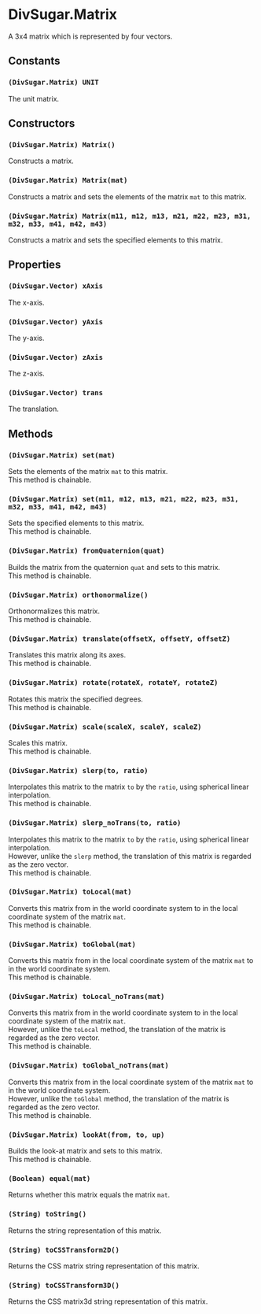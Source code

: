 DivSugar.Matrix
===============

A 3x4 matrix which is represented by four vectors.

Constants
---------

### `(DivSugar.Matrix) UNIT`
The unit matrix.

Constructors
------------

### `(DivSugar.Matrix) Matrix()`
Constructs a matrix.

### `(DivSugar.Matrix) Matrix(mat)`
Constructs a matrix and sets the elements of the matrix `mat` to this matrix.

### `(DivSugar.Matrix) Matrix(m11, m12, m13, m21, m22, m23, m31, m32, m33, m41, m42, m43)`
Constructs a matrix and sets the specified elements to this matrix.

Properties
----------

### `(DivSugar.Vector) xAxis`
The x-axis.

### `(DivSugar.Vector) yAxis`
The y-axis.

### `(DivSugar.Vector) zAxis`
The z-axis.

### `(DivSugar.Vector) trans`
The translation.

Methods
-------

### `(DivSugar.Matrix) set(mat)`
Sets the elements of the matrix `mat` to this matrix.  
This method is chainable.

### `(DivSugar.Matrix) set(m11, m12, m13, m21, m22, m23, m31, m32, m33, m41, m42, m43)`
Sets the specified elements to this matrix.  
This method is chainable.

### `(DivSugar.Matrix) fromQuaternion(quat)`
Builds the matrix from the quaternion `quat` and sets to this matrix.  
This method is chainable.

### `(DivSugar.Matrix) orthonormalize()`
Orthonormalizes this matrix.  
This method is chainable.

### `(DivSugar.Matrix) translate(offsetX, offsetY, offsetZ)`
Translates this matrix along its axes.  
This method is chainable.

### `(DivSugar.Matrix) rotate(rotateX, rotateY, rotateZ)`
Rotates this matrix the specified degrees.  
This method is chainable.

### `(DivSugar.Matrix) scale(scaleX, scaleY, scaleZ)`
Scales this matrix.  
This method is chainable.

### `(DivSugar.Matrix) slerp(to, ratio)`
Interpolates this matrix to the matrix `to` by the `ratio`, using spherical linear interpolation.  
This method is chainable.

### `(DivSugar.Matrix) slerp_noTrans(to, ratio)`
Interpolates this matrix to the matrix `to` by the `ratio`, using spherical linear interpolation.  
However, unlike the `slerp` method, the translation of this matrix is regarded as the zero vector.  
This method is chainable.

### `(DivSugar.Matrix) toLocal(mat)`
Converts this matrix from in the world coordinate system to in the local coordinate system of the matrix `mat`.  
This method is chainable.

### `(DivSugar.Matrix) toGlobal(mat)`
Converts this matrix from in the local coordinate system of the matrix `mat` to in the world coordinate system.  
This method is chainable.

### `(DivSugar.Matrix) toLocal_noTrans(mat)`
Converts this matrix from in the world coordinate system to in the local coordinate system of the matrix `mat`.  
However, unlike the `toLocal` method, the translation of the matrix is regarded as the zero vector.  
This method is chainable.

### `(DivSugar.Matrix) toGlobal_noTrans(mat)`
Converts this matrix from in the local coordinate system of the matrix `mat` to in the world coordinate system.  
However, unlike the `toGlobal` method, the translation of the matrix is regarded as the zero vector.  
This method is chainable.

### `(DivSugar.Matrix) lookAt(from, to, up)`
Builds the look-at matrix and sets to this matrix.  
This method is chainable.

### `(Boolean) equal(mat)`
Returns whether this matrix equals the matrix `mat`.

### `(String) toString()`
Returns the string representation of this matrix.

### `(String) toCSSTransform2D()`
Returns the CSS matrix string representation of this matrix.

### `(String) toCSSTransform3D()`
Returns the CSS matrix3d string representation of this matrix.
